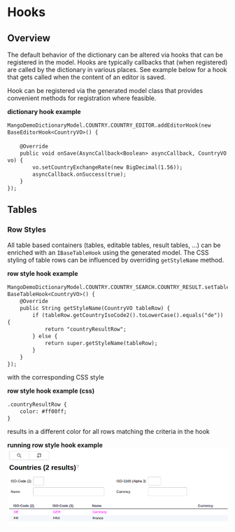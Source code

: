 # Hooks
## Overview
The default behavior of the dictionary can be altered via hooks that can be registered in the model. Hooks are typically callbacks that (when registered) are called by the dictionary in various places.
See example below for a hook that gets called when the content of an editor is saved.

Hook can be registered via the generated model class that provides convenient methods for registration where feasible.

**dictionary hook example**
```
MangoDemoDictionaryModel.COUNTRY.COUNTRY_EDITOR.addEditorHook(new BaseEditorHook<CountryVO>() {

	@Override
	public void onSave(AsyncCallback<Boolean> asyncCallback, CountryVO vo) {
		vo.setCountryExchangeRate(new BigDecimal(1.56));
		asyncCallback.onSuccess(true);
	}
});
```

## Tables

### Row Styles

All table based containers (tables, editable tables, result tables, ...) can be enriched with an `IBaseTableHook` using the generated model.
The CSS styling of table rows can be influenced by overriding `getStyleName` method.

**row style hook example**
```
MangoDemoDictionaryModel.COUNTRY.COUNTRY_SEARCH.COUNTRY_RESULT.setTableHook(new BaseTableHook<CountryVO>() {
	@Override
	public String getStyleName(CountryVO tableRow) {
		if (tableRow.getCountryIsoCode2().toLowerCase().equals("de")) {
			return "countryResultRow";
		} else {
			return super.getStyleName(tableRow);
		}
	}
});
```

with the corresponding CSS style

**row style hook example (css)**
```
.countryResultRow {
	color: #ff00ff;
}
```

results in a different color for all rows matching the criteria in the hook

**running row style hook example**
![base_table_hook1.png](base_table_hook1.png "Base Table Hook Example")
